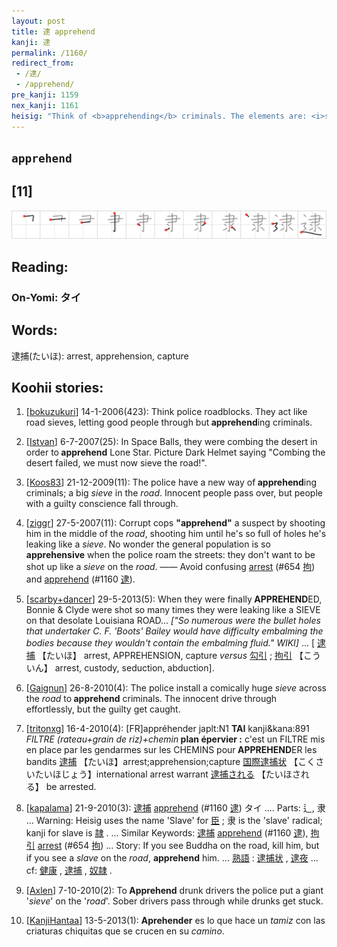 ```yaml
---
layout: post
title: 逮 apprehend
kanji: 逮
permalink: /1160/
redirect_from:
 - /逮/
 - /apprehend/
pre_kanji: 1159
nex_kanji: 1161
heisig: "Think of <b>apprehending</b> criminals. The elements are: <i>sieve</i> . . . <i>road</i>."
---
```


## `apprehend`

## [11]

<div class="stroke"><img src="../images/E980AE.png" /></div>

## Reading:

### On-Yomi: タイ

## Words:

逮捕(たいほ): arrest, apprehension, capture

## Koohii stories:

1) [<a href="http://kanji.koohii.com/profile/bokuzukuri">bokuzukuri</a>] 14-1-2006(423): Think police roadblocks. They act like road sieves, letting good people through but<strong> apprehend</strong>ing criminals. 

2) [<a href="http://kanji.koohii.com/profile/Istvan">Istvan</a>] 6-7-2007(25): In Space Balls, they were combing the desert in order to<strong> apprehend</strong> Lone Star. Picture Dark Helmet saying &quot;Combing the desert failed, we must now sieve the road!&quot;. 

3) [<a href="http://kanji.koohii.com/profile/Koos83">Koos83</a>] 21-12-2009(11): The police have a new way of<strong> apprehend</strong>ing criminals; a big <em>sieve</em> in the <em>road</em>. Innocent people pass over, but people with a guilty conscience fall through. 

4) [<a href="http://kanji.koohii.com/profile/ziggr">ziggr</a>] 27-5-2007(11): Corrupt cops <strong>&quot;apprehend&quot;</strong> a suspect by shooting him in the middle of the <em>road</em>, shooting him until he&#039;s so full of holes he&#039;s leaking like a <em>sieve</em>. No wonder the general population is so <strong>apprehensive</strong> when the police roam the streets: they don&#039;t want to be shot up like a <em>sieve</em> on the <em>road</em>. —— Avoid confusing <a href="../654">arrest</a> <span class="index">(#654 <a href="http://jisho.org/kanji/details/拘">拘</a>)</span> and <a href="../1160">apprehend</a> <span class="index">(#1160 <a href="http://jisho.org/kanji/details/逮">逮</a>)</span>. 

5) [<a href="http://kanji.koohii.com/profile/scarby+dancer">scarby+dancer</a>] 29-5-2013(5): When they were finally<strong> APPREHEND</strong>ED, Bonnie &amp; Clyde were shot so many times they were leaking like a SIEVE on that desolate Louisiana ROAD... <em>[&quot;So numerous were the bullet holes that undertaker C. F. &#039;Boots&#039; Bailey would have difficulty embalming the bodies because they wouldn&#039;t contain the embalming fluid.&quot; WIKI]</em> ... [  <a href="http://jisho.org/kanji/details/逮捕">逮捕</a>   【たいほ】 arrest, APPREHENSION, capture <em>versus</em>   <a href="http://jisho.org/kanji/details/勾引">勾引</a>  ;   <a href="http://jisho.org/kanji/details/拘引">拘引</a>   【こういん】 arrest, custody, seduction, abduction]. 

6) [<a href="http://kanji.koohii.com/profile/Gaignun">Gaignun</a>] 26-8-2010(4): The police install a comically huge <em>sieve</em> across the <em>road</em> to<strong> apprehend</strong> criminals. The innocent drive through effortlessly, but the guilty get caught. 

7) [<a href="http://kanji.koohii.com/profile/tritonxg">tritonxg</a>] 16-4-2010(4): [FR]appréhender japlt:N1 <strong>TAI</strong> kanji&amp;kana:891<em> FILTRE (rateau+grain de riz)+chemin</em><strong> plan épervier :</strong> c&#039;est un FILTRE mis en place par les gendarmes sur les CHEMINS pour<strong> APPREHEND</strong>ER les bandits   <a href="http://jisho.org/kanji/details/逮捕">逮捕</a>  【たいほ】arrest;apprehension;capture  <a href="http://jisho.org/kanji/details/国際逮捕状">国際逮捕状</a>  【こくさいたいほじょう】international arrest warrant  <a href="http://jisho.org/kanji/details/逮捕される">逮捕される</a>  【たいほされる】 be arrested. 

8) [<a href="http://kanji.koohii.com/profile/kapalama">kapalama</a>] 21-9-2010(3):   <a href="http://jisho.org/kanji/details/逮捕">逮捕</a>  <a href="../1160">apprehend</a> <span class="index">(#1160 <a href="http://jisho.org/kanji/details/逮">逮</a>)</span> タイ .... Parts: 辶, 隶 ... Warning: Heisig uses the name &#039;Slave&#039; for   <a href="http://jisho.org/kanji/details/臣">臣</a>  ; 隶 is the &#039;slave&#039; radical; kanji for slave is   <a href="http://jisho.org/kanji/details/隷">隷</a>  . ... Similar Keywords:   <a href="http://jisho.org/kanji/details/逮捕">逮捕</a>  <a href="../1160">apprehend</a> <span class="index">(#1160 <a href="http://jisho.org/kanji/details/逮">逮</a>)</span>,   <a href="http://jisho.org/kanji/details/拘引">拘引</a>  <a href="../654">arrest</a> <span class="index">(#654 <a href="http://jisho.org/kanji/details/拘">拘</a>)</span> ... Story: If you see Buddha on the road, kill him, but if you see a <em>slave</em> on the <em>road</em>, <strong>apprehend</strong> him. ...   <a href="http://jisho.org/kanji/details/熟語">熟語</a>  :  <a href="http://jisho.org/kanji/details/逮捕状">逮捕状</a>  ,   <a href="http://jisho.org/kanji/details/逮夜">逮夜</a>   ... cf:   <a href="http://jisho.org/kanji/details/健康">健康</a>  ,   <a href="http://jisho.org/kanji/details/逮捕">逮捕</a>  ,   <a href="http://jisho.org/kanji/details/奴隷">奴隷</a>  . 

9) [<a href="http://kanji.koohii.com/profile/Axlen">Axlen</a>] 7-10-2010(2): To<strong> Apprehend</strong> drunk drivers the police put a giant &#039;<em>sieve</em>&#039; on the &#039;<em>road</em>&#039;. Sober drivers pass through while drunks get stuck. 

10) [<a href="http://kanji.koohii.com/profile/KanjiHantaa">KanjiHantaa</a>] 13-5-2013(1): <strong>Aprehender</strong> es lo que hace un <em>tamiz</em> con las criaturas chiquitas que se crucen en su <em>camino</em>. 
